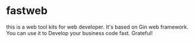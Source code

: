 # fastweb
this is a web tool kits for web developer. It's based on Gin web framework. You can use it to Develop your business code fast. Grateful!

